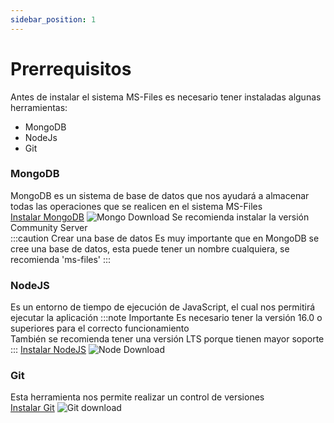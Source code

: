 ```yaml
---
sidebar_position: 1
---
```


# Prerrequisitos

Antes de instalar el sistema MS-Files es necesario tener instaladas algunas herramientas:
* MongoDB
* NodeJs
* Git

### MongoDB
MongoDB es un sistema de base de datos que nos ayudará a almacenar todas las operaciones que se realicen en el sistema MS-Files  
[Instalar MongoDB](https://www.mongodb.com/try/download/community)
![Mongo Download](/img/configuracion/MongoDb.png)
Se recomienda instalar la versión Community Server  
:::caution Crear una base de datos
Es muy importante que en MongoDB se cree una base de datos, esta puede tener un nombre cualquiera, se recomienda 'ms-files'
:::


### NodeJS
Es un entorno de tiempo de ejecución de JavaScript, el cual nos permitirá ejecutar la aplicación
:::note Importante
Es necesario tener la versión 16.0 o superiores para el correcto funcionamiento  
También se recomienda tener una versión LTS porque tienen mayor soporte
:::
[Instalar NodeJS](https://Nodejs.org/es/download/)
![Node Download](/img/configuracion/Nodejs.png)

### Git
Esta herramienta nos permite realizar un control de versiones  
[Instalar Git](https://git-scm.com/book/es/v2/Inicio---Sobre-el-Control-de-Versiones-Instalaci%C3%B3n-de-Git)
![Git download](/img/configuracion/Git.png)




